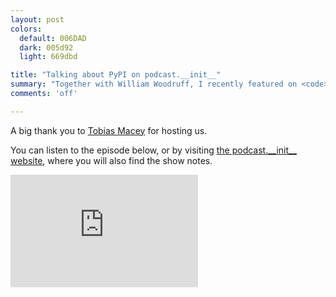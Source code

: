 ```yaml
---
layout: post
colors:
  default: 006DAD
  dark: 005d92
  light: 669dbd

title: "Talking about PyPI on podcast.__init__"
summary: "Together with William Woodruff, I recently featured on <code>podcast.__init__</code> to discuss security, accessibility and localisation on PyPI"
comments: 'off'

---
```


<p>A big thank you to <a href="https://twitter.com/TobiasMacey">Tobias Macey</a> for hosting us.</p>

<p>You can listen to the episode below, or by visiting <a href="https://www.pythonpodcast.com/pypi-improvements-episode-225/">the podcast.__init__ website</a>, where you will also find the show notes.</p>

<iframe title="Podlove Web Player: The Python Podcast.__init__ - Security, UX, and Sustainability For The Python Package Index" width="auto" height="180" src="https://cdn.podlove.org/web-player/share.html?episode=https%3A%2F%2Fwww.pythonpodcast.com%2F%3Fpodlove_player4%3D583" frameborder="0" scrolling="no" tabindex="0" id="podcast"></iframe>
